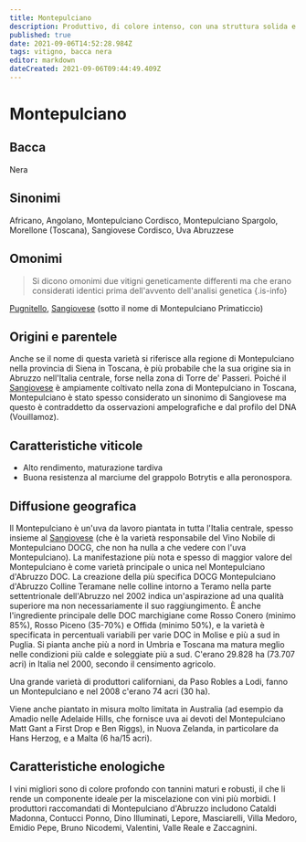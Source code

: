 ```yaml
---
title: Montepulciano
description: Produttivo, di colore intenso, con una struttura solida e un'ampia piantagione.
published: true
date: 2021-09-06T14:52:28.984Z
tags: vitigno, bacca nera
editor: markdown
dateCreated: 2021-09-06T09:44:49.409Z
---
```


# Montepulciano

## Bacca
Nera
## Sinonimi
Africano, Angolano, Montepulciano Cordisco, Montepulciano Spargolo, Morellone (Toscana), Sangiovese Cordisco, Uva Abruzzese

## Omonimi
> Si dicono omonimi due vitigni geneticamente differenti ma che erano considerati identici prima dell'avvento dell'analisi genetica
{.is-info}

[Pugnitello](/vitigni/bacca-nera/pugnitello), [Sangiovese](/vitigni/bacca-nera/sangiovese) (sotto il nome di Montepulciano Primaticcio)

## Origini e parentele
Anche se il nome di questa varietà si riferisce alla regione di Montepulciano nella provincia di Siena in Toscana, è più probabile che la sua origine sia in Abruzzo nell'Italia centrale, forse nella zona di Torre de' Passeri. Poiché il [Sangiovese](/vitigni/bacca-nera/sangiovese) è ampiamente coltivato nella zona di Montepulciano in Toscana, Montepulciano è stato spesso considerato un sinonimo di Sangiovese ma questo è contraddetto da osservazioni ampelografiche e dal profilo del DNA (Vouillamoz).

## Caratteristiche viticole
- Alto rendimento, maturazione tardiva
- Buona resistenza al marciume del grappolo Botrytis e alla peronospora.


## Diffusione geografica
Il Montepulciano è un'uva da lavoro piantata in tutta l'Italia centrale, spesso insieme al [Sangiovese](/vitigni/bacca-nera/sangiovese) (che è la varietà responsabile del Vino Nobile di Montepulciano DOCG, che non ha nulla a che vedere con l'uva Montepulciano). La manifestazione più nota e spesso di maggior valore del Montepulciano è come varietà principale o unica nel Montepulciano d'Abruzzo DOC. La creazione della più specifica DOCG Montepulciano d'Abruzzo Colline Teramane nelle colline intorno a Teramo nella parte settentrionale dell'Abruzzo nel 2002 indica un'aspirazione ad una qualità superiore ma non necessariamente il suo raggiungimento. È anche l'ingrediente principale delle DOC marchigiane come Rosso Conero (minimo 85%), Rosso Piceno (35-70%) e Offida (minimo 50%), e la varietà è specificata in percentuali variabili per varie DOC in Molise e più a sud in Puglia. Si pianta anche più a nord in Umbria e Toscana ma matura meglio nelle condizioni più calde e soleggiate più a sud. C'erano 29.828 ha (73.707 acri) in Italia nel 2000, secondo il censimento agricolo.

Una grande varietà di produttori californiani, da Paso Robles a Lodi, fanno un Montepulciano e nel 2008 c'erano 74 acri (30 ha).

Viene anche piantato in misura molto limitata in Australia (ad esempio da Amadio nelle Adelaide Hills, che fornisce uva ai devoti del Montepulciano Matt Gant a First Drop e Ben Riggs), in Nuova Zelanda, in particolare da Hans Herzog, e a Malta (6 ha/15 acri).

## Caratteristiche enologiche
I vini migliori sono di colore profondo con tannini maturi e robusti, il che li rende un componente ideale per la miscelazione con vini più morbidi. I produttori raccomandati di Montepulciano d'Abruzzo includono Cataldi Madonna, Contucci Ponno, Dino Illuminati, Lepore, Masciarelli, Villa Medoro, Emidio Pepe, Bruno Nicodemi, Valentini, Valle Reale e Zaccagnini.